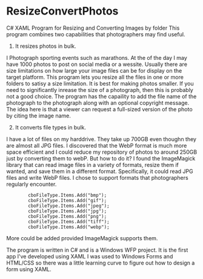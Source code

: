 # ResizeConvertPhotos
C# XAML Program for Resizing and Converting Images by folder
This program combines two capabilities that photographers may find useful.

1. It resizes photos in bulk.

I Photograph sporting events such as marathons. At the of the day I may have 1000 photos to post on social media or a wessite. 
Usually there are size limitations on how large your image files can be for display on the target platform. This program lets
you resize all the files in one or more folders to satisy a size limitation. It is best for making photos smaller. If you need
to significantly inrease the size of a photograph, then this is probably not a good choice. The program has the capaility to add
the file name of the photograph to the photograph along with an optional copyright message. The idea here is that a viewer can 
request a full-sized version of the photo by citing the image name.

2. It converts file types in bulk.

I have a lot of files on my harddrive. They take up 700GB even thoughn they are almost all JPG files. I discovered that the
WebP format is much more space efficient and I could reduce my repository of photos to around 250GB just by converting them
to webP. But how to do it? I found the ImageMagick library that can read image files in a variety of formats, resize them if wanted, and 
save them in a different format. Specifically, it could read JPG files and write WebP files. I chose to support formats
that photographers regularly encounter. 

            cboFileType.Items.Add("bmp");
            cboFileType.Items.Add("gif");
            cboFileType.Items.Add("jpeg");
            cboFileType.Items.Add("jpg");
            cboFileType.Items.Add("png");
            cboFileType.Items.Add("tiff");
            cboFileType.Items.Add("webp");

More could be added provided ImageMagick supports them.

The program is written in C# and is a Windows WFP project. It is the first app I've developed using XAML I was used to
Windows Forms and HTML/CSS so there was a little learning curve to figure out how to design a form using XAML.
